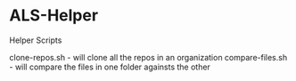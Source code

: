 # ALS-Helper
Helper Scripts

clone-repos.sh - will clone all the repos in an organization
compare-files.sh - will compare the files in one folder againsts the other
